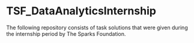 # TSF_DataAnalyticsInternship
The following repository consists of task solutions that were given during the internship period by The Sparks Foundation.
